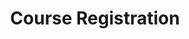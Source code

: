 ---
title: Course Registration
form:
    name: course-registration
    fields:
        - name: name
          label: Name
          placeholder: Enter your name
          autocomplete: on
          type: text
          validate:
            required: true

        - name: email
          label: Email
          placeholder: Enter your email address
          type: email
          validate:
            required: true
        
        - name: course
          type: hidden
          default: "invalid_submission"

    buttons:
        - type: submit
          value: Submit
        - type: reset
          value: Reset

    process:
        - email:
            from: "{{ config.plugins.email.from }}"
            to:
              - "{{ form.value.email }}"
            subject: "EduRef Course Confirmation"
            body: "{% include 'forms/confirm-participant.html.twig' %}"
        - email:
            from: "{{ config.plugins.email.from }}"
            to:
              - "{{ config.plugins.email.to }}"
            subject: "[Course Registration] {{ form.value.name|e }}"
            body: "{% include 'forms/confirm-self.html.twig' %}"
        - save:
            filename: "{{ form.value.course }}.csv"
            body: "{% include 'forms/data.csv.twig' %}"
            operation: add
        - message: Registration successful!
        # - display: blog

---